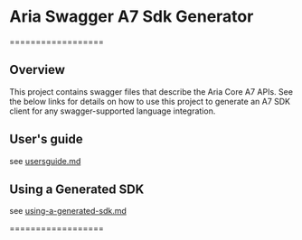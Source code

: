 # Aria Swagger A7 Sdk Generator
==================

## Overview

This project contains swagger files that describe the Aria Core A7 APIs. See the below 
links for details on how to use this project to generate an A7 SDK client for any swagger-supported 
language integration.

## User's guide
see [usersguide.md](./usersguide.md)

## Using a Generated SDK
see [using-a-generated-sdk.md](./using-a-generated-sdk.md)

==================

